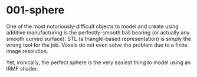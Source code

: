# 001-sphere

One of the most notoriously-difficult objects to model and create using additive manufacturing 
is the perfectly-smooth ball bearing (or actually any smooth curved surface).
STL (a triangle-based representation) is simply the wrong tool for the job.
Voxels do not even solve the problem due to a finite image resolution.

Yet, ironically, the perfect sphere is the very easiest thing to model using an IRMF shader.
